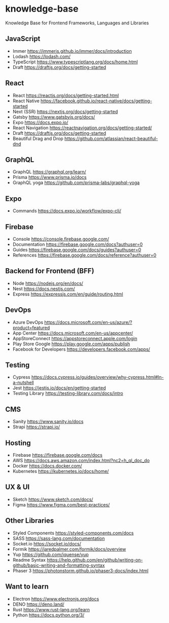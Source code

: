 # knowledge-base
Knowledge Base for Frontend Frameworks, Languages and Libraries

## JavaScript
- Immer https://immerjs.github.io/immer/docs/introduction
- Lodash https://lodash.com/
- TypeScript https://www.typescriptlang.org/docs/home.html
- Draft https://draftjs.org/docs/getting-started

## React

- React https://reactjs.org/docs/getting-started.html
- React Native https://facebook.github.io/react-native/docs/getting-started
- Next (SSR) https://nextjs.org/docs/getting-started
- Gatsby https://www.gatsbyjs.org/docs/
- Expo https://docs.expo.io/
- React Navigation https://reactnavigation.org/docs/getting-started/
- Draft https://draftjs.org/docs/getting-started
- Beautiful Drag and Drop https://github.com/atlassian/react-beautiful-dnd

## GraphQL

- GraphQL https://graphql.org/learn/
- Prisma https://www.prisma.io/docs
- GraphQL yoga https://github.com/prisma-labs/graphql-yoga

## Expo
- Commands https://docs.expo.io/workflow/expo-cli/

## Firebase
- Console https://console.firebase.google.com/
- Documentation https://firebase.google.com/docs?authuser=0
- Guides https://firebase.google.com/docs/guides?authuser=0
- References https://firebase.google.com/docs/reference?authuser=0

## Backend for Frontend (BFF)

- Node https://nodejs.org/en/docs/
- Nest https://docs.nestjs.com/
- Express https://expressjs.com/en/guide/routing.html

## DevOps

- Azure DevOps https://docs.microsoft.com/en-us/azure/?product=featured
- App Center https://docs.microsoft.com/en-us/appcenter/
- AppStoreConnect https://appstoreconnect.apple.com/login
- Play Store Google https://play.google.com/apps/publish
- Facebook for Developers https://developers.facebook.com/apps/

## Testing

- Cypress https://docs.cypress.io/guides/overview/why-cypress.html#In-a-nutshell
- Jest https://jestjs.io/docs/en/getting-started
- Testing Library https://testing-library.com/docs/intro

## CMS

- Sanity https://www.sanity.io/docs
- Strapi https://strapi.io/

## Hosting

- Firebase https://firebase.google.com/docs
- AWS https://docs.aws.amazon.com/index.html?nc2=h_ql_doc_do
- Docker https://docs.docker.com/
- Kubernetes https://kubernetes.io/docs/home/

## UX & UI

- Sketch https://www.sketch.com/docs/
- Figma https://www.figma.com/best-practices/

## Other Libraries

- Styled Components https://styled-components.com/docs
- SASS https://sass-lang.com/documentation
- Socket.io https://socket.io/docs/
- Formik https://jaredpalmer.com/formik/docs/overview
- Yup https://github.com/jquense/yup
- Readme Syntax https://help.github.com/en/github/writing-on-github/basic-writing-and-formatting-syntax
- Phaser 3 https://photonstorm.github.io/phaser3-docs/index.html

## Want to learn

- Electron https://www.electronjs.org/docs
- DENO https://deno.land/
- Rust https://www.rust-lang.org/learn
- Python https://docs.python.org/3/

